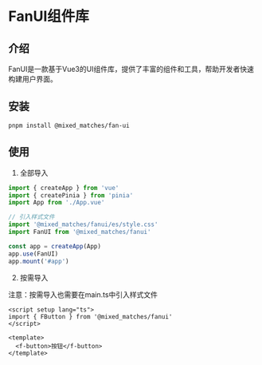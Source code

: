 # FanUI组件库

## 介绍

FanUI是一款基于Vue3的UI组件库，提供了丰富的组件和工具，帮助开发者快速构建用户界面。

## 安装

`pnpm install @mixed_matches/fan-ui`

## 使用

1. 全部导入

```typescript
import { createApp } from 'vue'
import { createPinia } from 'pinia'
import App from './App.vue'

// 引入样式文件
import '@mixed_matches/fanui/es/style.css'
import FanUI from '@mixed_matches/fanui'

const app = createApp(App)
app.use(FanUI)
app.mount('#app')
```

2. 按需导入

注意：按需导入也需要在main.ts中引入样式文件

```vue
<script setup lang="ts">
import { FButton } from '@mixed_matches/fanui'
</script>

<template>
  <f-button>按钮</f-button>
</template>
```
